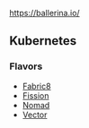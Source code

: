 

<!-- https://openwhisk.apache.org/ -->

<!-- https://openresty.org/en/ -->

https://ballerina.io/

## Kubernetes

### Flavors

* [Fabric8](https://fabric8.io/)
* [Fission](https://fission.io/)
* [Nomad](https://www.nomadproject.io/)
* [Vector](https://vector.dev/)